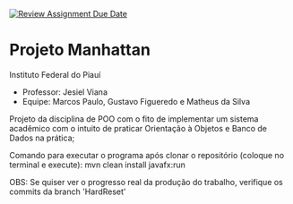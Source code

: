 [![Review Assignment Due Date](https://classroom.github.com/assets/deadline-readme-button-24ddc0f5d75046c5622901739e7c5dd533143b0c8e959d652212380cedb1ea36.svg)](https://classroom.github.com/a/kREjbFq-)
# Projeto Manhattan
Instituto Federal do Piauí

- Professor: Jesiel Viana
- Equipe: Marcos Paulo, Gustavo Figueredo e Matheus da Silva

Projeto da disciplina de POO com o fito de implementar um sistema acadêmico com o intuito de praticar Orientação à Objetos e Banco de Dados na prática;

Comando para executar o programa após clonar o repositório (coloque no terminal e execute): mvn clean install javafx:run

OBS: Se quiser ver o progresso real da produção do trabalho, verifique os commits da branch 'HardReset'
